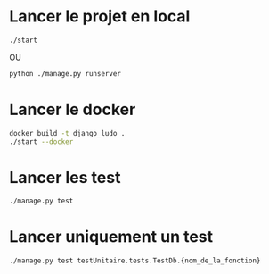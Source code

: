 # Lancer le projet en local

```sh
./start
```

OU

```sh
python ./manage.py runserver
```

# Lancer le docker

```sh
docker build -t django_ludo .
./start --docker
```

# Lancer les test

```sh
./manage.py test
```

# Lancer uniquement un test

```sh
./manage.py test testUnitaire.tests.TestDb.{nom_de_la_fonction}
```
